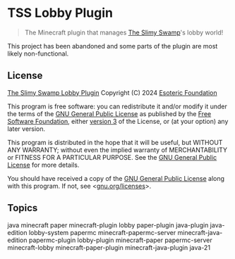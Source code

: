 # TSS Lobby Plugin

> The Minecraft plugin that manages [The Slimy Swamp](https://github.com/TheSlimySwamp)'s lobby world!

This project has been abandoned and some parts of the plugin are most likely non-functional.

## License

[The Slimy Swamp Lobby Plugin](./) Copyright (C) 2024 [Esoteric Foundation](https://esoteric.foundation)

This program is free software: you can redistribute it and/or modify it under the terms of the [GNU General Public License](./LICENSE) as published by the [Free Software Foundation](https://www.fsf.org/), either [version 3](./LICENSE) of the License, or (at your option) any later version.

This program is distributed in the hope that it will be useful, but WITHOUT ANY WARRANTY; without even the implied warranty of MERCHANTABILITY or FITNESS FOR A PARTICULAR PURPOSE. See the [GNU General Public License](./LICENSE) for more details.

You should have received a copy of the [GNU General Public License](./LICENSE) along with this program. If not, see <[gnu.org/licenses](https://www.gnu.org/licenses/)>.

## Topics

java minecraft paper minecraft-plugin lobby paper-plugin java-plugin java-edition lobby-system papermc minecraft-papermc-server minecraft-java-edition papermc-plugin lobby-plugin minecraft-paper papermc-server minecraft-lobby minecraft-paper-plugin minecraft-java-plugin java-21
